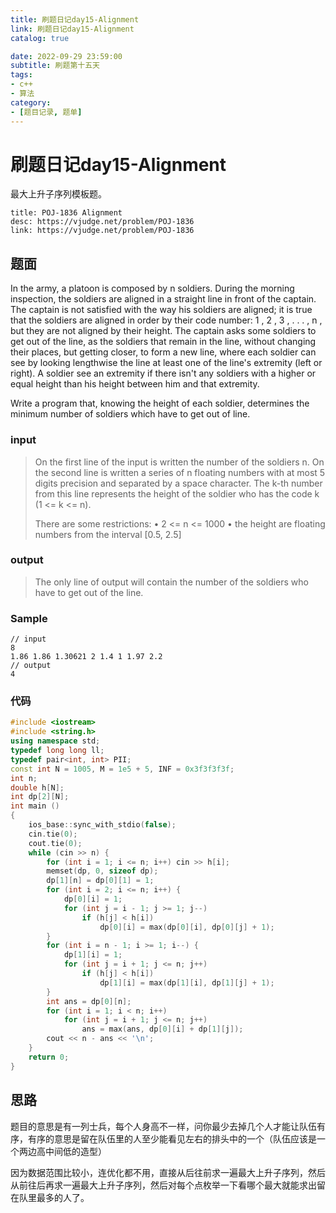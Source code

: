 ```yaml
---
title: 刷题日记day15-Alignment
link: 刷题日记day15-Alignment
catalog: true

date: 2022-09-29 23:59:00 
subtitle: 刷题第十五天
tags:
- c++
- 算法
category:
- [题目记录, 题单]
---
```

# 刷题日记day15-Alignment

最大上升子序列模板题。

```component VPCard
title: POJ-1836 Alignment
desc: https://vjudge.net/problem/POJ-1836
link: https://vjudge.net/problem/POJ-1836
```

## 题面

In the army, a platoon is composed by n soldiers. During the morning inspection, the soldiers are aligned in a straight line in front of the captain. The captain is not satisfied with the way his soldiers are aligned; it is true that the soldiers are aligned in order by their code number: 1 , 2 , 3 , . . . , n , but they are not aligned by their height. The captain asks some soldiers to get out of the line, as the soldiers that remain in the line, without changing their places, but getting closer, to form a new line, where each soldier can see by looking lengthwise the line at least one of the line's extremity (left or right). A soldier see an extremity if there isn't any soldiers with a higher or equal height than his height between him and that extremity.

Write a program that, knowing the height of each soldier, determines the minimum number of soldiers which have to get out of line.

### input

> On the first line of the input is written the number of the soldiers n. On the second line is written a series of n floating numbers with at most 5 digits precision and separated by a space character. The k-th number from this line represents the height of the soldier who has the code k (1 <= k <= n).
>
> There are some restrictions:
> • 2 <= n <= 1000
> • the height are floating numbers from the interval [0.5, 2.5]

### output

> The only line of output will contain the number of the soldiers who have to get out of the line.

### Sample

```
// input
8
1.86 1.86 1.30621 2 1.4 1 1.97 2.2
// output
4
```

### 代码

```cpp
#include <iostream>
#include <string.h>
using namespace std;
typedef long long ll;
typedef pair<int, int> PII;
const int N = 1005, M = 1e5 + 5, INF = 0x3f3f3f3f;
int n;
double h[N];
int dp[2][N];
int main ()
{
    ios_base::sync_with_stdio(false);
    cin.tie(0);
    cout.tie(0);
    while (cin >> n) {
        for (int i = 1; i <= n; i++) cin >> h[i];
        memset(dp, 0, sizeof dp);
        dp[1][n] = dp[0][1] = 1;
        for (int i = 2; i <= n; i++) {
            dp[0][i] = 1;
            for (int j = i - 1; j >= 1; j--)
                if (h[j] < h[i])
                    dp[0][i] = max(dp[0][i], dp[0][j] + 1);
        }
        for (int i = n - 1; i >= 1; i--) {
            dp[1][i] = 1;
            for (int j = i + 1; j <= n; j++)
                if (h[j] < h[i])
                    dp[1][i] = max(dp[1][i], dp[1][j] + 1);
        }
        int ans = dp[0][n];
        for (int i = 1; i < n; i++)
            for (int j = i + 1; j <= n; j++)
                ans = max(ans, dp[0][i] + dp[1][j]);
        cout << n - ans << '\n';
    }
    return 0;
}
```

## 思路

题目的意思是有一列士兵，每个人身高不一样，问你最少去掉几个人才能让队伍有序，有序的意思是留在队伍里的人至少能看见左右的排头中的一个（队伍应该是一个两边高中间低的造型）

因为数据范围比较小，连优化都不用，直接从后往前求一遍最大上升子序列，然后从前往后再求一遍最大上升子序列，然后对每个点枚举一下看哪个最大就能求出留在队里最多的人了。